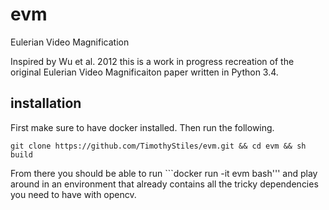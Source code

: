 # evm
Eulerian Video Magnification

Inspired by Wu et al. 2012 this is a work in progress recreation of the original Eulerian Video Magnificaiton paper written in Python 3.4.

## installation

First make sure to have docker installed. Then run the following.

```git clone https://github.com/TimothyStiles/evm.git && cd evm && sh build```

From there you should be able to run ```docker run -it evm bash''' and play around in an environment that already contains all the tricky dependencies you need to have with opencv.
